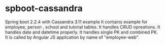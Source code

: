 # spboot-cassandra
Spring boot 2.2.4 with Cassandra 3.11 example
It contains example for employee, person , school and tutorial tables.
It handles CRUD opreations.
It handles date and datetime properly.
It handles single PK and combined PK.
It is called by Angular JS application by name of "employee-web".

